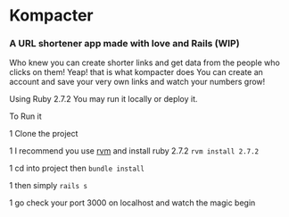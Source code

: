 # Kompacter

### A URL shortener app made with love and Rails (WIP)

Who knew you can create shorter links and get data from the people who clicks on them!
Yeap! that is what kompacter does
You can create an account and save your very own links and watch your numbers grow!

Using Ruby 2.7.2
You may run it locally or deploy it.

To Run it

1 Clone the project

1 I recommend you use [rvm](https://rvm.io/) and install ruby 2.7.2 `rvm install 2.7.2`

1 cd into project then `bundle install`

1 then simply `rails s`

1 go check your port 3000 on localhost and watch the magic begin

